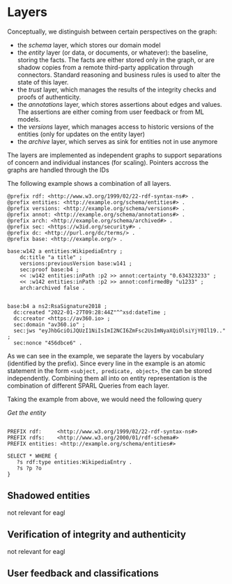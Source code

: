 # Layers

Conceptually, we distinguish between certain perspectives on the graph: 

* the *schema* layer, which stores our domain model
* the *entity* layer (or data, or documents, or whatever): the baseline, storing the facts. The facts are either stored only in the graph, or are shadow copies from a remote third-party application through connectors. Standard reasoning and business rules is used to alter the state of this layer. 
* the *trust* layer, which manages the results of the integrity checks and proofs of authenticity. 
* the *annotations* layer, which stores assertions about edges and values. The assertions are either coming from user feedback or from ML models. 
* the *versions* layer, which manages access to historic versions of the entities (only for updates on the entity layer)
* the *archive* layer, which serves as sink for entities not in use anymore


The layers are implemented as independent graphs to support separations of concern and individual instances (for scaling). Pointers accross the graphs are handled through the IDs

The following example shows a combination of all layers.

```turtle
@prefix rdf: <http://www.w3.org/1999/02/22-rdf-syntax-ns#> .
@prefix entities: <http://example.org/schema/entities#> .
@prefix versions: <http://example.org/schema/versions#> .
@prefix annot: <http://example.org/schema/annotations#> .
@prefix arch: <http://example.org/schema/archived#> .
@prefix sec: <https://w3id.org/security#> .
@prefix dc: <http://purl.org/dc/terms/> .
@prefix base: <http://example.org/> .

base:w142 a entities:WikipediaEntry ;
    dc:title "a title" ; 
    versions:previousVersion base:w141 ;
    sec:proof base:b4 ;
    << :w142 entities:inPath :p2 >> annot:certainty "0.634323233" ;
    << :w142 entities:inPath :p2 >> annot:confirmedBy "u1233" ;
    arch:archived false .


base:b4 a ns2:RsaSignature2018 ;
  dc:created "2022-01-27T09:28:44Z"^^xsd:dateTime ;
  dc:creator <https://av360.io> ;
  sec:domain "av360.io" ;
  sec:jws "eyJhbGciOiJQUzI1NiIsImI2NCI6ZmFsc2UsImNyaXQiOlsiYjY0Il19.." ;
  sec:nonce "456dbce6" .

```

As we can see in the example, we separate the layers by vocabulary (identified by the prefix). Since every line in the example is an atomic statement in the form `<subject, predicate, object>`, the can be stored independently. Combining them all into on entity representation is the combination of different SPARL Queries from each layer. 

Taking the example from above, we would need the following query

*Get the entity*
```

PREFIX rdf:     <http://www.w3.org/1999/02/22-rdf-syntax-ns#>
PREFIX rdfs:    <http://www.w3.org/2000/01/rdf-schema#>
PREFIX entities: <http://example.org/schema/entities#>

SELECT * WHERE { 
   ?s rdf:type entities:WikipediaEntry .
   ?s ?p ?o
}
```

## Shadowed entities
not relevant for eagl

## Verification of integrity and authenticity
not relevant for eagl

## User feedback and classifications
